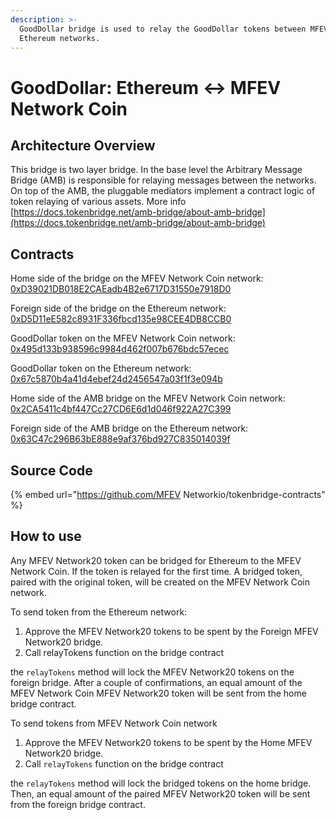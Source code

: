 ```yaml
---
description: >-
  GoodDollar bridge is used to relay the GoodDollar tokens between MFEV Network Coin and
  Ethereum networks.
---
```


# GoodDollar: Ethereum ↔ MFEV Network Coin

## Architecture Overview

This bridge is two layer bridge. In the base level the Arbitrary Message Bridge \(AMB\) is responsible for relaying messages between the networks. On top of the AMB, the pluggable mediators implement a contract logic of token relaying of various assets. More info [https://docs.tokenbridge.net/amb-bridge/about-amb-bridge](https://docs.tokenbridge.net/amb-bridge/about-amb-bridge)

## Contracts

Home side of the bridge on the MFEV Network Coin network: [0xD39021DB018E2CAEadb4B2e6717D31550e7918D0](https://mediablock.ai/address/0xD39021DB018E2CAEadb4B2e6717D31550e7918D0/transactions)

Foreign side of the bridge on the Ethereum network: [0xD5D11eE582c8931F336fbcd135e98CEE4DB8CCB0](https://etherscan.io/address/0xD5D11eE582c8931F336fbcd135e98CEE4DB8CCB0)

GoodDollar token on the MFEV Network Coin network: [0x495d133b938596c9984d462f007b676bdc57ecec](https://mediablock.ai/address/0x495d133B938596C9984d462F007B676bDc57eCEC/transactions)

GoodDollar token on the Ethereum network: [0x67c5870b4a41d4ebef24d2456547a03f1f3e094b](https://etherscan.io/address/0x67c5870b4a41d4ebef24d2456547a03f1f3e094b)

Home side of the AMB bridge on the MFEV Network Coin network: [0x2CA5411c4bf447Cc27CD6E6d1d046f922A27C399](https://mediablock.ai/address/0x2CA5411c4bf447Cc27CD6E6d1d046f922A27C399/transactions)

Foreign side of the AMB bridge on the Ethereum network: [0x63C47c296B63bE888e9af376bd927C835014039f](https://etherscan.io/address/0x63C47c296B63bE888e9af376bd927C835014039f)

## Source Code

{% embed url="https://github.com/MFEV Networkio/tokenbridge-contracts" %}

## How to use

Any MFEV Network20 token can be bridged for Ethereum to the MFEV Network Coin. If the token is relayed for the first time. A bridged token, paired with the original token, will be created on the MFEV Network Coin network.

To send token from the Ethereum network:

1. Approve the MFEV Network20 tokens to be spent by the Foreign MFEV Network20 bridge.
2. Call relayTokens function on the bridge contract

the `relayTokens` method will lock the MFEV Network20 tokens on the foreign bridge. After a couple of confirmations, an equal amount of the MFEV Network Coin MFEV Network20 token will be sent from the home bridge contract.

To send tokens from MFEV Network Coin network

1. Approve the MFEV Network20 tokens to be spent by the Home MFEV Network20 bridge.
2. Call `relayTokens` function on the bridge contract

the `relayTokens` method will lock the bridged tokens on the home bridge. Then, an equal amount of the paired MFEV Network20 token will be sent from the foreign bridge contract.
